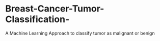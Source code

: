 # Breast-Cancer-Tumor-Classification-
A Machine Learning Approach to classify tumor as malignant or benign
